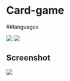 # Card-game

##languages

<p><img src="https://img.shields.io/badge/HTML5-E34F26?style=for-the-badge&logo=html5&logoColor=white">
   <img src="https://img.shields.io/badge/CSS3-1572B6?style=for-the-badge&logo=css3&logoColor=white"></p>

## Screenshot
<img src="https://scontent.fsjk2-1.fna.fbcdn.net/v/t39.30808-6/241073551_243915960977534_2034694958290324307_n.jpg?_nc_cat=109&ccb=1-5&_nc_sid=730e14&_nc_ohc=HvbugoO3nWcAX9sqb8F&_nc_ht=scontent.fsjk2-1.fna&oh=033d8a5718ab69c0fde9ac5d236ca0db&oe=613430C5">
